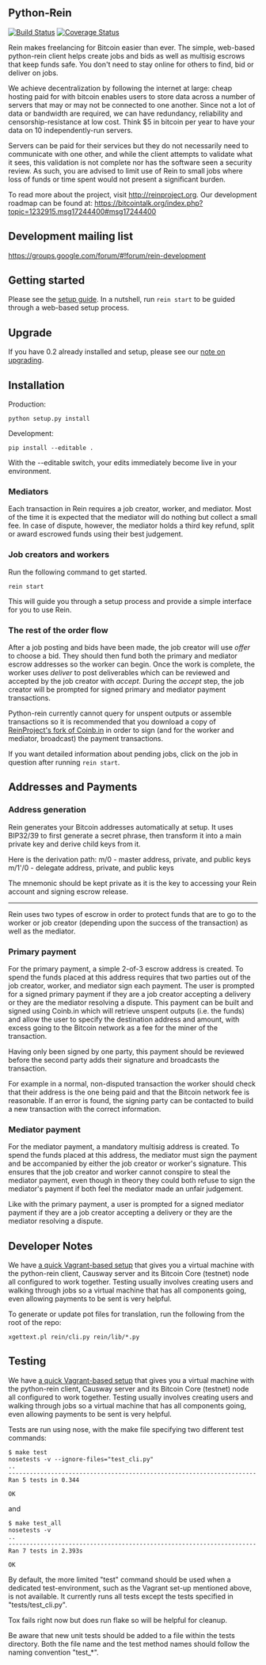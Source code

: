 ## Python-Rein

[![Build Status](https://travis-ci.org/ReinProject/python-rein.svg?branch=master)](https://travis-ci.org/ReinProject/python-rein)
[![Coverage
Status](https://coveralls.io/repos/ReinProject/python-rein/badge.svg?branch=master&service=github)](https://coveralls.io/github/ReinProject/python-rein?branch=master)

Rein makes freelancing for Bitcoin easier than ever. The simple, web-based python-rein client helps create jobs and bids as well as multisig escrows that keep funds safe. You don't need to stay online for others to find, bid or deliver on jobs.

We achieve decentralization by following the internet at large: cheap hosting paid for with bitcoin enables users to store data across a number of servers that may or may not be connected to one another. Since not a lot of data or bandwidth are required, we can have redundancy, reliability and censorship-resistance at low cost. Think $5 in bitcoin per year to have your data on 10 independently-run servers.

Servers can be paid for their services but they do not necessarily need to communicate with one other, and while the client attempts to validate what it sees, this validation is not complete nor has the software seen a security review. As such, you are advised to limit use of Rein to small jobs where loss of funds or time spent would not present a significant burden.

To read more about the project, visit http://reinproject.org. Our development roadmap can be found at: https://bitcointalk.org/index.php?topic=1232915.msg17244400#msg17244400

## Development mailing list

https://groups.google.com/forum/#!forum/rein-development

## Getting started

Please see the [setup guide](doc/HOWTO-setup-rein.md). In a nutshell, run `rein start` to be guided through a web-based setup process.

## Upgrade

If you have 0.2 already installed and setup, please see our [note on upgrading](doc/Upgrading-v0.2-to-v0.3.md).

## Installation

Production:

    python setup.py install

Development:

    pip install --editable .

With the --editable switch, your edits immediately become live in your environment.

### Mediators

Each transaction in Rein requires a job creator, worker, and mediator. Most of the time it is expected that the mediator will do nothing but collect a small fee. In case of dispute, however, the mediator holds a third key refund, split or award escrowed funds using their best judgement.

### Job creators and workers

Run the following command to get started.

    rein start

This will guide you through a setup process and provide a simple interface for you to use Rein. 

### The rest of the order flow

After a job posting and bids have been made, the job creator will use _offer_ to choose a bid. They should then fund both the primary and mediator escrow addresses so the worker can begin. Once the work is complete, the worker uses _deliver_ to post deliverables which can be reviewed and accepted by the job creator with _accept_. During the _accept_ step, the job creator will be prompted for signed primary and mediator payment transactions. 

Python-rein currently cannot query for unspent outputs or assemble transactions so it is recommended that you download a copy of [ReinProject's fork of Coinb.in](https://github.com/ReinProject/coinbin) in order to sign (and for the worker and mediator, broadcast) the payment transactions.

If you want detailed information about pending jobs, click on the job in question after running `rein start`. 

## Addresses and Payments

### Address generation

Rein generates your Bitcoin addresses automatically at setup. It uses BIP32/39 to first generate a secret phrase, then transform it into a main private key and derive child keys from it.

Here is the derivation path:
m/0 - master address, private, and public keys
m/1'/0 - delegate address, private, and public keys

The mnemonic should be kept private as it is the key to accessing your Rein account and signing escrow release.

-----

Rein uses two types of escrow in order to protect funds that are to go to the worker or job creator (depending upon the success of the transaction) as well as the mediator. 

### Primary payment

For the primary payment, a simple 2-of-3 escrow address is created. To spend the funds placed at this address requires that two parties out of the job creator, worker, and mediator sign each payment. The user is prompted for a signed primary payment if they are a job creator accepting a delivery or they are the mediator resolving a dispute. This payment can be built and signed using Coinb.in which will retrieve unspent outputs (i.e. the funds) and allow the user to specify the destination address and amount, with excess going to the Bitcoin network as a fee for the miner of the transaction. 

Having only been signed by one party, this payment should be reviewed before the second party adds their signature and broadcasts the transaction.

For example in a normal, non-disputed transaction the worker should check that their address is the one being paid and that the Bitcoin network fee is reasonable. If an error is found, the signing party can be contacted to build a new transaction with the correct information.

### Mediator payment

For the mediator payment, a mandatory multisig address is created. To spend the funds placed at this address, the mediator must sign the payment and be accompanied by either the job creator or worker's signature. This ensures that the job creator and worker cannot conspire to steal the mediator payment, even though in theory they could both refuse to sign the mediator's payment if both feel the mediator made an unfair judgement.

Like with the primary payment, a user is prompted for a signed mediator payment if they are a job creator accepting a delivery or they are the mediator resolving a dispute.

## Developer Notes

We have [a quick Vagrant-based setup](https://github.com/ReinProject/devsetup) that gives you a virtual machine with the python-rein client, Causway server and its Bitcoin Core (testnet) node all configured to work together. Testing usually involves creating users and walking through jobs so a virtual machine that has all components going, even allowing payments to be sent is very helpful.

To generate or update pot files for translation, run the following from the root of the repo:

    xgettext.pl rein/cli.py rein/lib/*.py

## Testing

We have [a quick Vagrant-based setup](https://github.com/ReinProject/devsetup) that gives you a virtual machine with the python-rein client, Causway server and its Bitcoin Core (testnet) node all configured to work together. Testing usually involves creating users and walking through jobs so a virtual machine that has all components going, even allowing payments to be sent is very helpful.

Tests are run using nose, with the make file specifying two different test commands:

    $ make test
    nosetests -v --ignore-files="test_cli.py"
    ..
    ----------------------------------------------------------------------
    Ran 5 tests in 0.344

    OK

and

    $ make test_all
    nosetests -v
    ..
    ----------------------------------------------------------------------
    Ran 7 tests in 2.393s

    OK

By default, the more limited "test" command should be used when a dedicated test-environment, such as the Vagrant set-up mentioned above, is not available. It currently runs all tests except the tests specified in "tests/test_cli.py".

Tox fails right now but does run flake so will be helpful for cleanup.

Be aware that new unit tests should be added to a file within the tests directory. Both the file name and the test method names should follow the naming convention "test_*".
